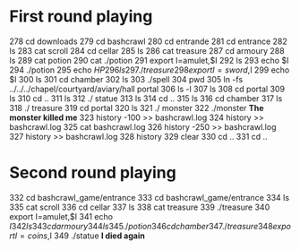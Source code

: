 # First round playing

 278  cd downloads
  279  cd bashcrawl
  280  cd entrande
  281  cd entrance
  282  ls
  283  cat scroll
  284  cd cellar
  285  ls
  286  cat treasure
  287  cd armoury
  288  ls
  289  cat potion
  290  cat ./potion
  291  export I=amulet,$I
  292  ls
  293  echo $I
  294  ./potion
  295  echo $HP
  296  ls
  297  ./treasure
  298  export I=sword,$I
  299  echo $I
  300  ls
  301  cd chamber
  302  ls
  303  ./spell
  304  pwd
  305  ln -fs ../../../chapel/courtyard/aviary/hall portal
  306  ls -l
  307  ls
  308  cd portal
  309  ls
  310  cd ..
  311  ls
  312  ./ statue
  313  ls
  314  cd ..
  315  ls
  316  cd chamber
  317  ls
  318  ./ treasure
  319  cd portal
  320  ls
  321  ./ monster
  322  ./monster
  **The monster killed me**
  323  history -100 >> bashcrawl.log
  324  history >> bashcrawl.log
  325  cat bashcrawl.log
  326  history -250 >> bashcrawl.log
  327  history >> bashcrawl.log
  328  history
  329  clear
  330  cd ..
  331  cd ..

# Second round playing

  332  cd bashcrawl_game/entrance
  333  cd bashcrawl_game/entrance
  334  ls
  335  cat scroll
  336  cd cellar
  337  ls
  338  cat treasure
  339  ./treasure
  340  export I=amulet,$I
  341  echo $I
  342  ls
  343  cd armoury
  344  ls
  345  ./potion
  346  cd chamber
  347  ./treasure
  348  export I=coins,$I
  349  ./statue
**I died again**
  
